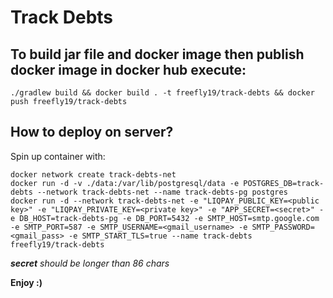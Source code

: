 # Track Debts

## To build jar file and docker image then publish docker image in docker hub execute: 

```
./gradlew build && docker build . -t freefly19/track-debts && docker push freefly19/track-debts
```

## How to deploy on server?

Spin up container with:
```
docker network create track-debts-net
docker run -d -v ./data:/var/lib/postgresql/data -e POSTGRES_DB=track-debts --network track-debts-net --name track-debts-pg postgres
docker run -d --network track-debts-net -e "LIQPAY_PUBLIC_KEY=<public key>" -e "LIQPAY_PRIVATE_KEY=<private key>" -e "APP_SECRET=<secret>" -e DB_HOST=track-debts-pg -e DB_PORT=5432 -e SMTP_HOST=smtp.google.com -e SMTP_PORT=587 -e SMTP_USERNAME=<gmail_username> -e SMTP_PASSWORD=<gmail_pass> -e SMTP_START_TLS=true --name track-debts freefly19/track-debts
```
_**secret** should be longer than 86 chars_

**Enjoy :)**